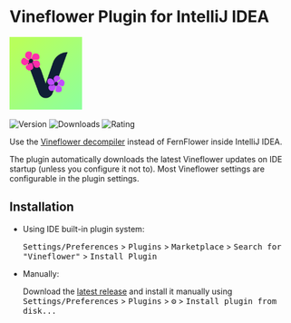 # Vineflower Plugin for IntelliJ IDEA

<img src="src/main/resources/META-INF/pluginIcon.svg" alt="Icon" width="128">

![Version](https://img.shields.io/jetbrains/plugin/v/net.earthcomputer.quiltflowerintellij)
![Downloads](https://img.shields.io/jetbrains/plugin/d/net.earthcomputer.quiltflowerintellij)
![Rating](https://img.shields.io/jetbrains/plugin/r/rating/net.earthcomputer.quiltflowerintellij)

<!-- Plugin description -->

Use the [Vineflower decompiler](https://github.com/Vineflower/vineflower) instead of FernFlower inside IntelliJ IDEA.

The plugin automatically downloads the latest Vineflower updates on IDE startup (unless you configure it not to).
Most Vineflower settings are configurable in the plugin settings.

<!-- Plugin description end -->

## Installation

- Using IDE built-in plugin system:
  
  <kbd>Settings/Preferences</kbd> > <kbd>Plugins</kbd> > <kbd>Marketplace</kbd> > <kbd>Search for "Vineflower"</kbd> >
  <kbd>Install Plugin</kbd>
  
- Manually:

  Download the [latest release](https://github.com/Vineflower/vineflower-intellij/releases/latest) and install it manually using
  <kbd>Settings/Preferences</kbd> > <kbd>Plugins</kbd> > <kbd>⚙️</kbd> > <kbd>Install plugin from disk...</kbd>

